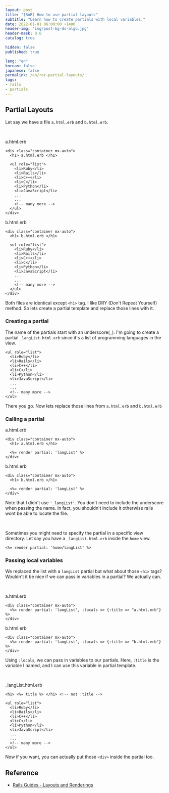 ```yaml
---
layout: post
title: "[RoR] How to use partial layouts"
subtitle: "Learn how to create partials with local variables."
date: 2022-01-01 06:00:00 +1400
header-img: "img/post-bg-ds-algo.jpg"
header-mask: 0.6
catalog: true

hidden: false
published: true

lang: "en"
korean: false
japanese: false
permalink: /en/ror-partial-layouts/
tags:
- rails
- partials
---
```


## Partial Layouts 

Let say we have a file `a.html.erb` and `b.html.erb`.

<br>

a.html.erb
```erb
<div class="container mx-auto">
  <h1> a.html.erb </h1>

  <ul role="list">
    <li>Ruby</li>
    <li>Rails</li>
    <li>C++</li>
    <li>C</li> 
    <li>Python</li>
    <li>JavaScript</li>
    ... 
    ...
    <!-- many more -->
  </ul>
</div>
```

b.html.erb
```erb
<div class="container mx-auto">
  <h1> b.html.erb </h1>

  <ul role="list">
    <li>Ruby</li>
    <li>Rails</li>
    <li>C++</li>
    <li>C</li> 
    <li>Python</li>
    <li>JavaScript</li>
    ... 
    ...
    <!-- many more -->
  </ul>
</div>
```

Both files are identical except `<h1>` tag. I like DRY (Don't Repeat Yourself) method. So lets create a partial template and replace those lines with it.

### Creating a partial
The name of the partials start with an underscore(`_`). I'm going to create a partial `_langList.html.erb` since it's a list of programming languages in the view.


```erb
<ul role="list">
  <li>Ruby</li>
  <li>Rails</li>
  <li>C++</li>
  <li>C</li> 
  <li>Python</li>
  <li>JavaScript</li>
  ... 
  ...
  <!-- many more -->
</ul>
```

There you go. Now lets replace those lines from `a.html.erb` and `b.html.erb`

### Calling a partial

a.html.erb
```erb
<div class="container mx-auto">
  <h1> a.html.erb </h1>
  
  <%= render partial: 'langList' %>
</div>
```

b.html.erb
```erb
<div class="container mx-auto">
  <h1> b.html.erb </h1>

  <%= render partial: 'langList' %>
</div>
```

Note that I didn't use `'_langList'`. You don't need to include the underscore when passing the name. In fact, you shouldn't include it otherwise rails wont be able to locate the file.

<br>

Sometimes you might need to specify the partial in a specific view directory. Let say you have a `_langList.html.erb` inside the `home` view.
```erb
<%= render partial: 'home/langList' %>
```

### Passing local variables
We replaced the list with a `langList` partial but what about those `<h1>` tags? Wouldn't it be nice if we can pass in variables in a partial? We actually can.

<br>

a.html.erb
```erb
<div class="container mx-auto">
  <%= render partial: 'langList', :locals => {:title => "a.html.erb"} %>
</div>
```

b.html.erb
```erb
<div class="container mx-auto">
  <%= render partial: 'langList', :locals => {:title => "b.html.erb"} %>
</div>
```

Using `:locals`, we can pass in variables to our partials. Here, `:title` is the variable I named, and I can use this variable in partial template.

<br>

_langList.html.erb
```erb
<h1> <%= title %> </h1> <!-- not :title -->

<ul role="list">
  <li>Ruby</li>
  <li>Rails</li>
  <li>C++</li>
  <li>C</li> 
  <li>Python</li>
  <li>JavaScript</li>
  ... 
  ...
  <!-- many more -->
</ul>
```

Now if you want, you can actually put those `<div>` inside the partial too.

## Reference
- [Rails Guides - Layouts and Renderings](https://guides.rubyonrails.org/layouts_and_rendering.html)